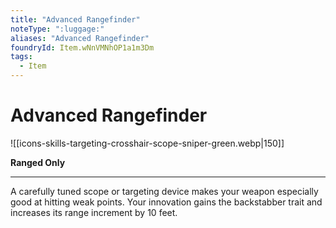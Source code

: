 ```yaml
---
title: "Advanced Rangefinder"
noteType: ":luggage:"
aliases: "Advanced Rangefinder"
foundryId: Item.wNnVMNhOP1a1m3Dm
tags:
  - Item
---
```


# Advanced Rangefinder
![[icons-skills-targeting-crosshair-scope-sniper-green.webp|150]]

**Ranged Only**

* * *

A carefully tuned scope or targeting device makes your weapon especially good at hitting weak points. Your innovation gains the backstabber trait and increases its range increment by 10 feet.
